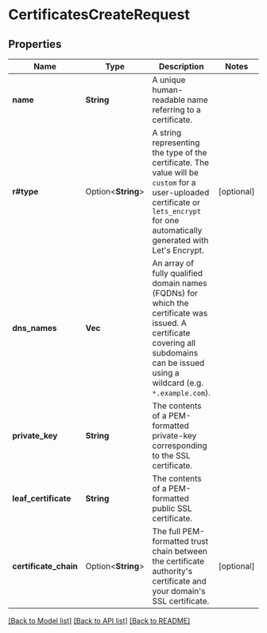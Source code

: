 # CertificatesCreateRequest

## Properties

Name | Type | Description | Notes
------------ | ------------- | ------------- | -------------
**name** | **String** | A unique human-readable name referring to a certificate. | 
**r#type** | Option<**String**> | A string representing the type of the certificate. The value will be `custom` for a user-uploaded certificate or `lets_encrypt` for one automatically generated with Let's Encrypt. | [optional]
**dns_names** | **Vec<String>** | An array of fully qualified domain names (FQDNs) for which the certificate was issued. A certificate covering all subdomains can be issued using a wildcard (e.g. `*.example.com`). | 
**private_key** | **String** | The contents of a PEM-formatted private-key corresponding to the SSL certificate. | 
**leaf_certificate** | **String** | The contents of a PEM-formatted public SSL certificate. | 
**certificate_chain** | Option<**String**> | The full PEM-formatted trust chain between the certificate authority's certificate and your domain's SSL certificate. | [optional]

[[Back to Model list]](../README.md#documentation-for-models) [[Back to API list]](../README.md#documentation-for-api-endpoints) [[Back to README]](../README.md)


